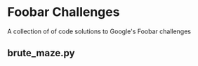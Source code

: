 # Foobar Challenges
A collection of of code solutions to Google's Foobar challenges 
## brute_maze.py  

